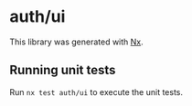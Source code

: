 # auth/ui

This library was generated with [Nx](https://nx.dev).

## Running unit tests

Run `nx test auth/ui` to execute the unit tests.
